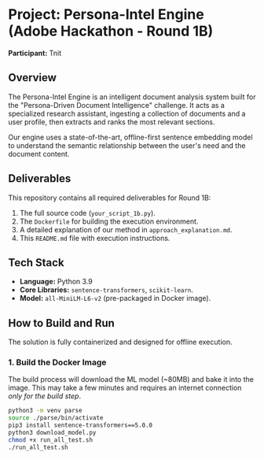# Project: Persona-Intel Engine (Adobe Hackathon - Round 1B)

**Participant:** Tnit

## Overview

The Persona-Intel Engine is an intelligent document analysis system built for the "Persona-Driven Document Intelligence" challenge. It acts as a specialized research assistant, ingesting a collection of documents and a user profile, then extracts and ranks the most relevant sections.

Our engine uses a state-of-the-art, offline-first sentence embedding model to understand the semantic relationship between the user's need and the document content.

## Deliverables

This repository contains all required deliverables for Round 1B:
1.  The full source code (`your_script_1b.py`).
2.  The `Dockerfile` for building the execution environment.
3.  A detailed explanation of our method in `approach_explanation.md`.
4.  This `README.md` file with execution instructions.

## Tech Stack
- **Language:** Python 3.9
- **Core Libraries:** `sentence-transformers`, `scikit-learn`.
- **Model:** `all-MiniLM-L6-v2` (pre-packaged in Docker image).

## How to Build and Run

The solution is fully containerized and designed for offline execution.

### 1. Build the Docker Image

The build process will download the ML model (~80MB) and bake it into the image. This may take a few minutes and requires an internet connection *only for the build step*.

```bash
python3 -m venv parse
source ./parse/bin/activate
pip3 install sentence-transformers==5.0.0
python3 download_model.py
chmod +x run_all_test.sh
./run_all_test.sh
```